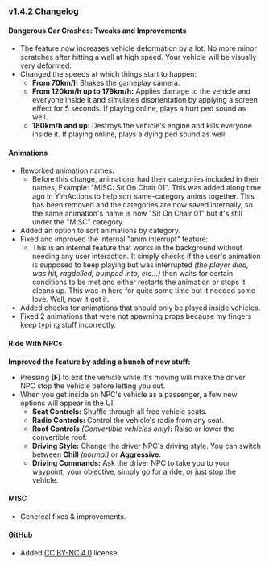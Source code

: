 ### v1.4.2 Changelog

#### Dangerous Car Crashes: Tweaks and Improvements

- The feature now increases vehicle deformation by a lot. No more minor scratches after hitting a wall at high speed. Your vehicle will be visually very deformed.
- Changed the speeds at which things start to happen:
  - **From 70km/h** Shakes the gameplay camera.
  - **From 120km/h up to 179km/h:** Applies damage to the vehicle and everyone inside it and simulates disorientation by applying a screen effect for 5 seconds. If playing online, plays a hurt ped sound as well.
  - **180km/h and up:** Destroys the vehicle's engine and kills everyone inside it. If playing online, plays a dying ped sound as well.

#### Animations

- Reworked animation names:
  - Before this change, animations had their categories included in their names, Example: "MISC: Sit On Chair 01". This was added along time ago in YimActions to help sort same-category anims together. This has been removed and the categories are now saved internally, so the same animation's name is now "Sit On Chair 01" but it's still under the "MISC" category.
- Added an option to sort animations by category.
- Fixed and improved the internal "anim interrupt" feature:
  - This is an internal feature that works in the background without needing any user interaction. It simply checks if the user's animation is supposed to keep playing but was interrupted *(the player died, was hit, ragdolled, bumped into, etc...)* then waits for certain conditions to be met and either restarts the animation or stops it cleans up. This was in here for quite some time but it needed some love. Well, now it got it.
- Added checks for animations that should only be played inside vehicles.
- Fixed 2 animations that were not spawning props because my fingers keep typing stuff incorrectly.

#### Ride With NPCs

**Improved the feature by adding a bunch of new stuff:**

- Pressing **[F]** to exit the vehicle while it's moving will make the driver NPC stop the vehicle before letting you out.
- When you get inside an NPC's vehicle as a passenger, a few new options will appear in the UI:
  - **Seat Controls:** Shuffle through all free vehicle seats.
  - **Radio Controls:** Control the vehicle's radio from any seat.
  - **Roof Controls** *(Convertible vehicles only)***:** Raise or lower the convertible roof.
  - **Driving Style:** Change the driver NPC's driving style. You can switch between **Chill** *(normal)* or **Aggressive**.
  - **Driving Commands:** Ask the driver NPC to take you to your waypoint, your objective, simply go for a ride, or just stop the vehicle.

#### MISC

- Genereal fixes & improvements.

#### GitHub

- Added [CC BY-NC 4.0](https://creativecommons.org/licenses/by-nc/4.0/deed.en) license.
